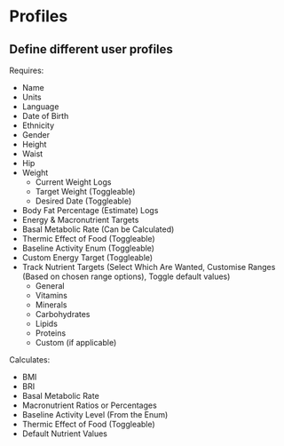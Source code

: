 # Profiles

## Define different user profiles

Requires:
* Name
* Units
* Language
* Date of Birth
* Ethnicity
* Gender
* Height
* Waist
* Hip
* Weight
    * Current Weight Logs
    * Target Weight (Toggleable)
    * Desired Date (Toggleable)
* Body Fat Percentage (Estimate) Logs
* Energy & Macronutrient Targets
* Basal Metabolic Rate (Can be Calculated)
* Thermic Effect of Food (Toggleable)
* Baseline Activity Enum (Toggleable)
* Custom Energy Target (Toggleable)
* Track Nutrient Targets (Select Which Are Wanted, Customise Ranges (Based on chosen range options), Toggle default values)
    * General
    * Vitamins
    * Minerals
    * Carbohydrates
    * Lipids
    * Proteins
    * Custom (if applicable)

Calculates:
* BMI
* BRI
* Basal Metabolic Rate
* Macronutrient Ratios or Percentages
* Baseline Activity Level (From the Enum)
* Thermic Effect of Food (Toggleable) 
* Default Nutrient Values

